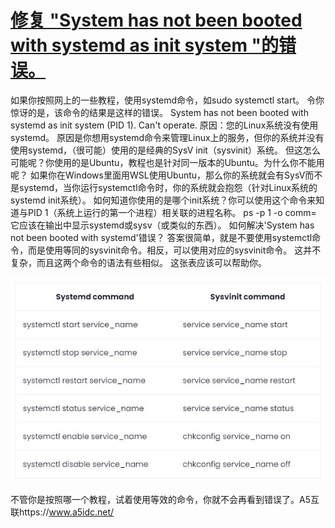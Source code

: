 # [修复 "System has not been booted with systemd as init system "的错误。](https://www.cnblogs.com/a5idc/p/13752839.html)

如果你按照网上的一些教程，使用systemd命令，如sudo systemctl start。
令你惊讶的是，该命令的结果是这样的错误。
System has not been booted with systemd as init system (PID 1). Can't operate.
原因：您的Linux系统没有使用systemd。
原因是你想用systemd命令来管理Linux上的服务，但你的系统并没有使用systemd，（很可能）使用的是经典的SysV init（sysvinit）系统。
但这怎么可能呢？你使用的是Ubuntu，教程也是针对同一版本的Ubuntu。为什么你不能用呢？
如果你在Windows里面用WSL使用Ubuntu，那么你的系统就会有SysV而不是systemd，当你运行systemctl命令时，你的系统就会抱怨（针对Linux系统的systemd init系统）。
如何知道你使用的是哪个init系统？你可以使用这个命令来知道与PID 1（系统上运行的第一个进程）相关联的进程名称。
ps -p 1 -o comm=
它应该在输出中显示systemd或sysv（或类似的东西）。
如何解决'System has not been booted with systemd'错误？
答案很简单，就是不要使用systemctl命令，而是使用等同的sysvinit命令。相反，可以使用对应的sysvinit命令。
这并不复杂，而且这两个命令的语法有些相似。
这张表应该可以帮助你。

![img](Untitled.assets/1234034-20200930083230253-965519395.jpg)

不管你是按照哪一个教程，试着使用等效的命令，你就不会再看到错误了。A5互联https://www.a5idc.net/